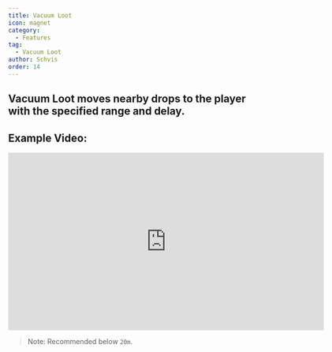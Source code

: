 ```yaml
---
title: Vacuum Loot
icon: magnet
category:
  - Features
tag:
  - Vacuum Loot
author: Schvis
order: 14
---
```


## Vacuum Loot moves nearby drops to the player with the specified range and delay.

## Example Video:

<iframe width="640" height="360" src="https://www.youtube.com/embed/iMElTsNF77c?list=PL5eI1Tb64p56g27qfYk7VuFTz4FK6YrKa" title="Korepi - Vacuum Loot" frameborder="0" allow="accelerometer; autoplay; clipboard-write; encrypted-media; gyroscope; picture-in-picture; web-share" allowfullscreen></iframe>

> Note: Recommended below `20m`.